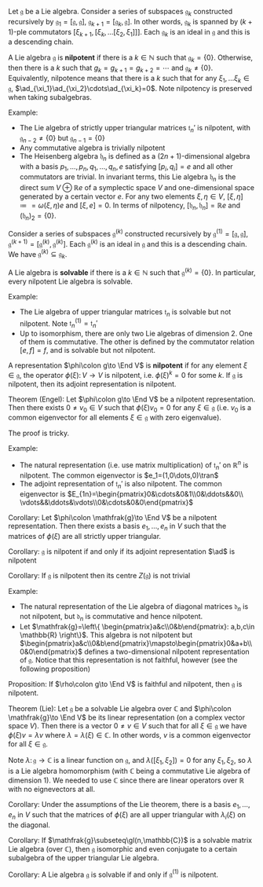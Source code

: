 Let $\mathfrak{g}$ be a Lie algebra. Consider a series of subspaces $\mathfrak{g}_k$ constructed recursively by $\mathfrak{g}_1=[\mathfrak{g},\mathfrak{g}]$, $\mathfrak{g}_{k+1} = [\mathfrak{g}_k,\mathfrak{g}]$. In other words, $\mathfrak{g}_k$ is spanned by $(k+1)$-ple commutators $[\xi_{k+1},[\xi_k,\dots[\xi_2,\xi_1]]]$. Each $\mathfrak{g}_k$ is an ideal in $\mathfrak{g}$ and this is a descending chain.

A Lie algebra $\mathfrak{g}$ is **nilpotent** if there is a $k\in \mathbb{N}$ such that $\mathfrak{g}_k=\{0\}$. Otherwise, then there is a $k$ such that $g_k=g_{k+1}=g_{k+2}=\cdots$ and $\mathfrak{g}_k\neq \{0\}$. Equivalently, nilpotence means that there is a $k$ such that for any $\xi_1,\dots\xi_k\in \mathfrak{g}$, $\ad_{\xi_1}\ad_{\xi_2}\cdots\ad_{\xi_k}=0$. Note nilpotency is preserved when taking subalgebras.

Example:
- The Lie algebra of strictly upper triangular matrices $\mathfrak{t}_n'$ is nilpotent, with $\mathfrak{g}_{n-2}\neq\{0\}$ but $\mathfrak{g}_{n-1}=\{0\}$
- Any commutative algebra is trivially nilpotent
- The Heisenberg algebra $\mathfrak{h}_n$ is defined as a $(2n+1)$-dimensional algebra with a basis $p_1,\dots,p_n,q_1,\dots,q_n,e$ satisfying $[p_i,q_i]=e$ and all other commutators are trivial. In invariant terms, this Lie algebra $\mathfrak{h}_n$ is the direct sum $V\oplus \mathbb{R}e$ of a symplectic space $V$ and one-dimensional space generated by a certain vector $e$. For any two elements $\xi,\eta\in V$, $[\xi,\eta]\coloneqq = \omega(\xi,\eta)e$ and $[\xi,e]=0$. In terms of nilpotency, $[\mathfrak{h}_n,\mathfrak{h}_n] = \mathbb{R}e$ and $(\mathfrak{h}_n)_2 = \{0\}$.

Consider a series of subspaces $\mathfrak{g}^{(k)}$ constructed recursively by $\mathfrak{g}^{(1)} = [\mathfrak{g},\mathfrak{g}]$, $\mathfrak{g}^{(k+1)} = [\mathfrak{g}^{(k)},\mathfrak{g}^{(k)}]$. Each $\mathfrak{g}^{(k)}$ is an ideal in $\mathfrak{g}$ and this is a descending chain. We have $\mathfrak{g}^{(k)}\subseteq\mathfrak{g}_k$.

A Lie algebra is **solvable** if there is a $k\in \mathbb{N}$ such that $\mathfrak{g}^{(k)}=\{0\}$. In particular, every nilpotent Lie algebra is solvable.

Example:
- The Lie algebra of upper triangular matrices $\mathfrak{t}_n$ is solvable but not nilpotent. Note $\mathfrak{t}_n^{(1)} = \mathfrak{t}_n'$
- Up to isomorphism, there are only two Lie algebras of dimension 2. One of them is commutative. The other is defined by the commutator relation $[e,f]=f$, and is solvable but not nilpotent.

A representation $\phi\colon g\to \End V$ is **nilpotent** if for any element $\xi\in\mathfrak{g}$, the operator $\phi(\xi)\colon V\to V$ is nilpotent, i.e. $\phi(\xi)^k=0$ for some $k$. If $\mathfrak{g}$ is nilpotent, then its adjoint representation is nilpotent.

Theorem (Engel):
Let $\phi\colon g\to \End V$ be a nilpotent representation. Then there exists $0\neq v_0\in V$ such that $\phi(\xi)v_0=0$ for any $\xi\in \mathfrak{g}$ (i.e. $v_0$ is a common eigenvector for all elements $\xi\in \mathfrak{g}$ with zero eigenvalue).

The proof is tricky.

Example:
- The natural representation (i.e. use matrix multiplication) of $\mathfrak{t}_n'$ on $\mathbb{R}^n$ is nilpotent. The common eigenvector is $e_1=(1,0\dots,0)\tran$
- The adjoint representation of $\mathfrak{t}_n'$ is also nilpotent. The common eigenvector is $E_{1n}=\begin{pmatrix}0&\cdots&0&1\\0&\ddots&&0\\ \vdots&&\ddots&\vdots\\0&\cdots&0&0\end{pmatrix}$

Corollary:
Let $\phi\colon \mathfrak{g}\to \End V$ be a nilpotent representation. Then there exists a basis $e_1,\dots,e_n$ in $V$ such that the matrices of $\phi(\xi)$ are all strictly upper triangular.

Corollary:
$\mathfrak{g}$ is nilpotent if and only if its adjoint representation $\ad$ is nilpotent

Corollary:
If $\mathfrak{g}$ is nilpotent then its centre $Z(\mathfrak{g})$ is not trivial

Example:
- The natural representation of the Lie algebra of diagonal matrices $\mathfrak{d}_n$ is not nilpotent, but $\mathfrak{d}_n$ is commutative and hence nilpotent.
- Let $\mathfrak{g}=\left\{ \begin{pmatrix}a&c\\0&b\end{pmatrix}: a,b,c\in \mathbb{R} \right\}$. This algebra is not nilpotent but $\begin{pmatrix}a&c\\0&b\end{pmatrix}\mapsto\begin{pmatrix}0&a+b\\0&0\end{pmatrix}$ defines a two-dimensional nilpotent representation of $\mathfrak{g}$. Notice that this representation is not faithful, however (see the following proposition)

Proposition:
If $\rho\colon g\to \End V$ is faithful and nilpotent, then $\mathfrak{g}$ is nilpotent.

Theorem (Lie):
Let $\mathfrak{g}$ be a solvable Lie algebra over $\mathbb{C}$ and $\phi\colon \mathfrak{g}\to \End V$ be its linear representation (on a complex vector space $V$). Then there is a vector $0\neq v\in V$ such that for all $\xi\in \mathfrak{g}$ we have $\phi(\xi)v=\lambda v$ where $\lambda = \lambda(\xi)\in \mathbb{C}$. In other words, $v$ is a common eigenvector for all $\xi\in \mathfrak{g}$.

Note $\lambda\colon \mathfrak{g}\to \mathbb{C}$ is a linear function on $\mathfrak{g}$, and $\lambda([\xi_1,\xi_2]) = 0$ for any $\xi_1,\xi_2$, so $\lambda$ is a Lie algebra homomorphism (with $\mathbb{C}$ being a commutative Lie algebra of dimension 1). We needed to use $\mathbb{C}$ since there are linear operators over $\mathbb{R}$ with no eignevectors at all.

Corollary:
Under the assumptions of the Lie theorem, there is a basis $e_1,\dots,e_n$ in $V$ such that the matrices of $\phi(\xi)$ are all upper triangular with $\lambda_i(\xi)$ on the diagonal.

Corollary:
If $\mathfrak{g}\subseteq\gl(n,\mathbb{C})$ is a solvable matrix Lie algebra (over $\mathbb{C}$), then $\mathfrak{g}$ isomorphic and even conjugate to a certain subalgebra of the upper triangular Lie algebra.

Corollary:
A Lie algebra $\mathfrak{g}$ is solvable if and only if $\mathfrak{g}^{(1)}$ is nilpotent.